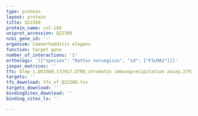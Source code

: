 ```yaml
---
type: protein
layout: protein
title: Q22380
protein_name: col-168
uniprot_accession: Q22380
ncbi_gene_id: '-'
organism: Caenorhabditis elegans
function: target gene
number_of_interactions: '1'
orthologs: '[{"species": "Rattus norvegicus", "id": ["F1LMA2"]}]'
jaspar_matrices: ''
tfs: blmp-1,Q93560,172917,GTRD,chromatin immunoprecipitation assay,27924024%5Buid%5D,No
targets: ''
tfs_download: tfs_of_Q22380.tsv
targets_download: ''
bindingSites_download: ''
binding_sites_ls: ''

---
```

